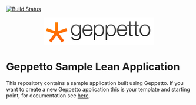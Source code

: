 [![Build Status](https://travis-ci.org/openworm/geppetto-application.png?branch=development)](https://travis-ci.org/openworm/geppetto-application)

<p align="center">
  <img src="https://github.com/tarelli/bucket/blob/master/geppetto%20logo.png?raw=true" alt="Geppetto logo"/>
</p>

# Geppetto Sample Lean Application

This repository contains a sample application built using Geppetto. If you want to create a new Geppetto application this is your template and starting point, for documentation see [here](http://docs.geppetto.org/en/latest/build.html).

